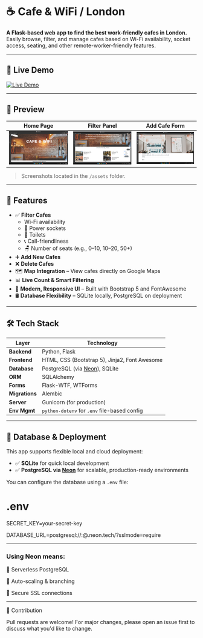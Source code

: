 # ☕ Cafe & WiFi / London

**A Flask-based web app to find the best work-friendly cafes in London.**  
Easily browse, filter, and manage cafes based on Wi-Fi availability, socket access, seating, and other remote-worker-friendly features.

---

## 🚀 Live Demo

[![Live Demo](https://img.shields.io/badge/Live-Demo-green?style=for-the-badge)](https://your-demo-url.com)

---

## 📸 Preview

| Home Page                           | Filter Panel                         | Add Cafe Form                       |
|------------------------------------|--------------------------------------|-------------------------------------|
| ![Home](assets/home.png)      | ![Filters](assets/filters.png)  | ![Add Cafe](assets/add.png)    |

> Screenshots located in the `/assets` folder.

---

## 🚀 Features

- ✅ **Filter Cafes**
  - Wi-Fi availability
  - 🔌 Power sockets
  - 🚻 Toilets
  - 📞 Call-friendliness
  - 🪑 Number of seats (e.g., 0–10, 10–20, 50+)
- ➕ **Add New Cafes**
- ❌ **Delete Cafes**
- 🗺️ **Map Integration** – View cafes directly on Google Maps
- 📊 **Live Count & Smart Filtering**
- 🎨 **Modern, Responsive UI** – Built with Bootstrap 5 and FontAwesome
- 🛢️ **Database Flexibility** – SQLite locally, PostgreSQL on deployment

---

## 🛠 Tech Stack

| Layer         | Technology                                                 |
|---------------|------------------------------------------------------------|
| **Backend**   | Python, Flask                                              |
| **Frontend**  | HTML, CSS (Bootstrap 5), Jinja2, Font Awesome              |
| **Database**  | PostgreSQL (via [Neon](https://neon.tech)), SQLite         |
| **ORM**       | SQLAlchemy                                                 |
| **Forms**     | Flask-WTF, WTForms                                         |
| **Migrations**| Alembic                                                    |
| **Server**    | Gunicorn (for production)                                  |
| **Env Mgmt**  | `python-dotenv` for `.env` file-based config               |

---

## 🔋 Database & Deployment

This app supports flexible local and cloud deployment:

- ✅ **SQLite** for quick local development
- ✅ **PostgreSQL via [Neon](https://neon.tech)** for scalable, production-ready environments

You can configure the database using a `.env` file:

# .env
SECRET_KEY=your-secret-key

DATABASE_URL=postgresql://<username>:<password>@<your-neon-host>.neon.tech/<database>?sslmode=require

---

### Using Neon means:

🚀 Serverless PostgreSQL

🔄 Auto-scaling & branching

🔐 Secure SSL connections

---

🙌 Contribution

Pull requests are welcome!
For major changes, please open an issue first to discuss what you'd like to change.
